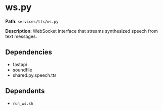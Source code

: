# ws.py

**Path**: `services/tts/ws.py`

**Description**: WebSocket interface that streams synthesized speech from text messages.

## Dependencies
- fastapi
- soundfile
- shared.py.speech.tts

## Dependents
- `run_ws.sh`
